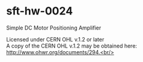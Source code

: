 # sft-hw-0024
Simple DC Motor Positioning Amplifier<br/>

Licensed under CERN OHL v.1.2 or later<br/>
A copy of the CERN OHL v.1.2 may be obtained here: http://www.ohwr.org/documents/294.<br/>



